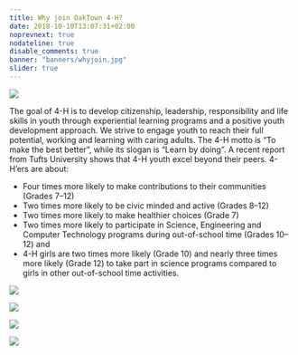 ```yaml
---
title: Why join OakTown 4-H?
date: 2018-10-10T13:07:31+02:00
noprevnext: true
nodateline: true
disable_comments: true
banner: "banners/whyjoin.jpg"
slider: true
---
```


![](/community-service-banner.jpg)

The goal of 4-H is to develop citizenship, leadership, responsibility and life skills in youth through experiential learning programs and a positive youth development approach. We strive to engage youth to reach their full potential, working and learning with caring adults. The 4-H motto is “To make the best better”, while its slogan is “Learn by doing”. A recent report from Tufts University shows that 4-H youth excel beyond their peers. 4-H’ers are about:

* Four times more likely to make contributions to their communities (Grades 7–12)
* Two times more likely to be civic minded and active (Grades 8–12)
* Two times more likely to make healthier choices (Grade 7)
* Two times more likely to participate in Science, Engineering and Computer Technology programs during out-of-school time (Grades 10–12) and
* 4-H girls are two times more likely (Grade 10) and nearly three times more likely (Grade 12) to take part in science programs compared to girls in other out-of-school time activities.
 
![](/why-join-1.jpg)

![](/why-join-2.jpg)

![](/public-speaking-science.jpg)

![](/public-speaking-science-2.jpg)





